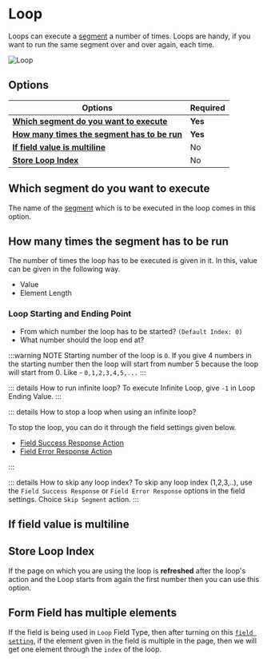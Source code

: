 # Loop

Loops can execute a [segment](/documentation/segment) a number of times. Loops are handy, if you want to run the same segment over and over again, each time.

<img src="/image/loop-01.png" alt="Loop">

## Options

| Options                                                                                   | Required |
| ----------------------------------------------------------------------------------------- | -------- |
| [**Which segment do you want to execute**](#which-segment-do-you-want-to-execute)         | **Yes**  |
| [**How many times the segment has to be run**](#how-many-times-the-segment-has-to-be-run) | **Yes**  |
| [**If field value is multiline**](#if-field-value-is-multiline)                           | No       |
| [**Store Loop Index**](#store-loop-index)                                                 | No       |

## Which segment do you want to execute

The name of the [segment](/documentation/segment) which is to be executed in the loop comes in this option.

## How many times the segment has to be run

The number of times the loop has to be executed is given in it. In this, value can be given in the following way.

- Value
- Element Length

### Loop Starting and Ending Point

- From which number the loop has to be started? `(Default Index: 0)`
- What number should the loop end at?

:::warning NOTE
Starting number of the loop is `0`. If you give 4 numbers in the starting number then the loop will start from number 5 because the loop will start from 0. Like - `0,1,2,3,4,5,...`
:::

::: details How to run infinite loop?
To execute Infinite Loop, give `-1` in Loop Ending Value.
:::

::: details How to stop a loop when using an infinite loop?

To stop the loop, you can do it through the field settings given below.

- [Field Success Response Action](/documentation/form-fields/field-settings#field-success-response-action)
- [Field Error Response Action](/documentation/form-fields/field-settings#field-error-response-action)

:::

::: details How to skip any loop index?
To skip any loop index (1,2,3,..), use the `Field Success Response` or `Field Error Response` options in the field settings. Choice `Skip Segment` action.
:::

## If field value is multiline

## Store Loop Index

If the page on which you are using the loop is **refreshed** after the loop's action and the Loop starts from again the first number then you can use this option.

## Form Field has multiple elements

If the field is being used in `Loop` Field Type, then after turning on this [`field setting`](/documentation/form-fields/field-settings#if-this-field-is-being-used-in-a-loop-and-the-field-has-multiple-elements), if the element given in the field is multiple in the page, then we will get one element through the `index` of the loop.
